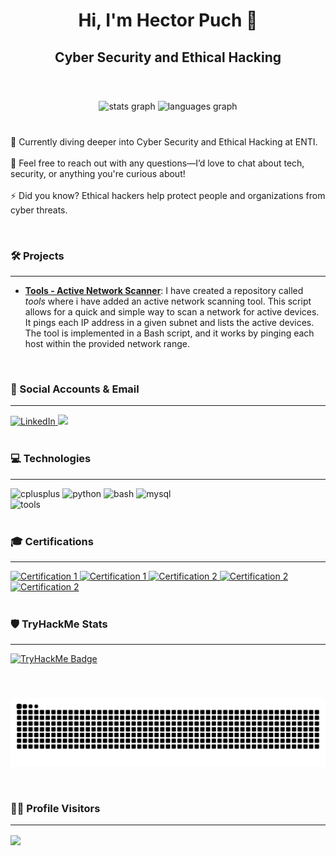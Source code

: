 <h1 align="center">Hi, I'm Hector Puch 👋</h1>
<h2 align="center"> Cyber Security and Ethical Hacking</h2>

<br>

###

<div align="center">
  <img src="https://github-readme-stats.vercel.app/api?username=HectorPuch&theme=tokyonight&show_icons=true&include_all_commits=true&count_private=true" height="150" alt="stats graph"  />
  <img src="https://github-readme-stats.vercel.app/api/top-langs?username=HectorPuch&layout=compact&langs_count=5&theme=tokyonight" height="150" alt="languages graph"  />
</div>

<br>

###

<p align="left">🌱 Currently diving deeper into Cyber Security and Ethical Hacking at ENTI.<br><br>💬 Feel free to reach out with any questions—I’d love to chat about tech, security, or anything you're curious about!<br><br>⚡ Did you know? Ethical hackers help protect people and organizations from cyber threats.</p>

<br>

### 🛠️ Projects
---
- **[Tools - Active Network Scanner](https://github.com/HectorPuch/tools/tree/main/networkScanner)**: I have created a repository called *tools* where i have added an active network scanning tool. This script allows for a quick and simple way to scan a network for active devices. It pings each IP address in a given subnet and lists the active devices. The tool is implemented in a Bash script, and it works by pinging each host within the provided network range.

<br>

### 📱 Social Accounts & Email
---
<div align="left">
  <a href="https://www.linkedin.com/in/hectorpuch/" target="_blank">
    <img src="https://img.shields.io/static/v1?message=LinkedIn&logo=linkedin&label=&color=0077B5&logoColor=white&labelColor=&style=for-the-badge" height="35" alt="LinkedIn" />
  </a>
  <a href="mailto:hectorpuch@protonmail.com" target="_blank">
    <img src="https://img.shields.io/badge/ProtonMail-8A2BE2?style=for-the-badge&logo=protonmail&logoColor=white" height="35"/>
  </a>
</div>

<br>

### 💻 Technologies
---
<div align="left">
  <img src="https://cdn.jsdelivr.net/gh/devicons/devicon/icons/cplusplus/cplusplus-original.svg" height="40" alt="cplusplus" />
  <img src="https://cdn.jsdelivr.net/gh/devicons/devicon/icons/python/python-original.svg" height="40" alt="python" />
  <img src="https://cdn.jsdelivr.net/gh/devicons/devicon/icons/bash/bash-original.svg" height="40" alt="bash" />
  <img src="https://cdn.jsdelivr.net/gh/devicons/devicon/icons/mysql/mysql-original.svg" height="40" alt="mysql" />
</div>
<div align="left">
  <img src="https://skillicons.dev/icons?i=linux,docker,vim,visualstudio,vscode" height="40" alt="tools" />
</div>

<br>

### 🎓 Certifications
---
<div align="left">
  <a href="https://www.credly.com/badges/eaac8ed8-5b4b-4144-8bce-6d264345192e/public_url" target="_blank">
    <img src="https://images.credly.com/size/340x340/images/22a0ece5-ff05-4594-8320-25e55e9ae203/image.png" height="100" alt="Certification 1" />
  </a>
  <a href="https://www.credly.com/badges/f5128bf8-e961-44da-9f0d-7d6d652aabac/public_url" target="_blank">
    <img src="https://images.credly.com/size/340x340/images/af8c6b4e-fc31-47c4-8dcb-eb7a2065dc5b/I2CS__1_.png" height="100" alt="Certification 1" />
  </a>
  <a href="https://www.credly.com/badges/ffd79b73-a164-4880-a999-5c945c570d78/public_url" target="_blank">
    <img src="https://images.credly.com/size/340x340/images/68c0b94d-f6ac-40b1-a0e0-921439eb092e/image.png" height="100" alt="Certification 2" />
  </a>
   <a href="https://www.credly.com/badges/ae0089f6-3412-40ea-90f9-aab7ca417634/public_url" target="_blank">
    <img src="https://images.credly.com/size/340x340/images/19e742ef-13be-4d26-87ed-ac8f5fd0643c/image.png" height="100" alt="Certification 2" />
  </a>
    <a href="https://www.credly.com/badges/557f4419-f37f-4169-bdb2-00f72649ac3b/public_url" target="_blank">
    <img src="https://images.credly.com/images/5bdd6a39-3e03-4444-9510-ecff80c9ce79/image.png" height="100" alt="Certification 2" />
  </a>
</div>

<br>

### 🛡️ TryHackMe Stats
---
[![TryHackMe Badge](https://tryhackme-badges.s3.amazonaws.com/Tr4ianus.png)](https://tryhackme.com/p/Tr4ianus)

<br>

###

![Snake animation](https://github.com/HectorPuch/HectorPuch/blob/output/snake.svg)

<br>

### 🧑‍💻 Profile Visitors
---
<img align="center" src="https://profile-counter.glitch.me/HectorPuch/count.svg?" />
